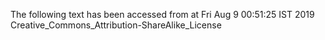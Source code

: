 The following text has been accessed from at Fri Aug 9 00:51:25 IST 2019
Creative_Commons_Attribution-ShareAlike_License
